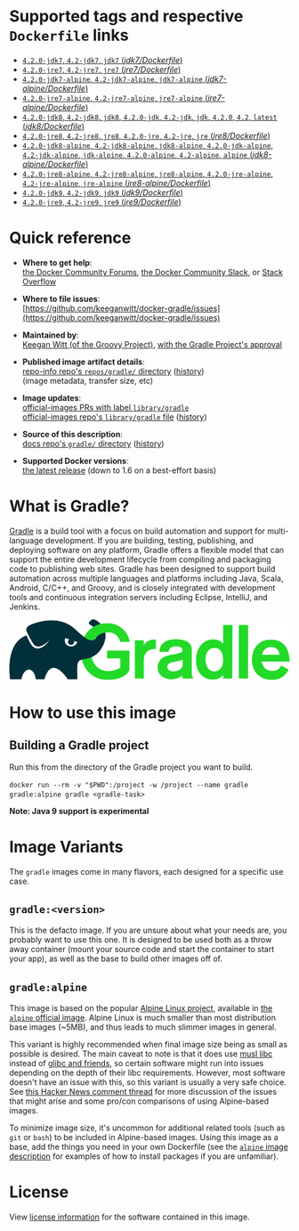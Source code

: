 <!--

********************************************************************************

WARNING:

    DO NOT EDIT "gradle/README.md"

    IT IS AUTO-GENERATED

    (from the other files in "gradle/" combined with a set of templates)

********************************************************************************

-->

# Supported tags and respective `Dockerfile` links

-	[`4.2.0-jdk7`, `4.2-jdk7`, `jdk7` (*jdk7/Dockerfile*)](https://github.com/keeganwitt/docker-gradle/blob/65d97a521e3af7b537c0ba7a33b4a0685f66b457/jdk7/Dockerfile)
-	[`4.2.0-jre7`, `4.2-jre7`, `jre7` (*jre7/Dockerfile*)](https://github.com/keeganwitt/docker-gradle/blob/65d97a521e3af7b537c0ba7a33b4a0685f66b457/jre7/Dockerfile)
-	[`4.2.0-jdk7-alpine`, `4.2-jdk7-alpine`, `jdk7-alpine` (*jdk7-alpine/Dockerfile*)](https://github.com/keeganwitt/docker-gradle/blob/65d97a521e3af7b537c0ba7a33b4a0685f66b457/jdk7-alpine/Dockerfile)
-	[`4.2.0-jre7-alpine`, `4.2-jre7-alpine`, `jre7-alpine` (*jre7-alpine/Dockerfile*)](https://github.com/keeganwitt/docker-gradle/blob/65d97a521e3af7b537c0ba7a33b4a0685f66b457/jre7-alpine/Dockerfile)
-	[`4.2.0-jdk8`, `4.2-jdk8`, `jdk8`, `4.2.0-jdk`, `4.2-jdk`, `jdk`, `4.2.0`, `4.2`, `latest` (*jdk8/Dockerfile*)](https://github.com/keeganwitt/docker-gradle/blob/65d97a521e3af7b537c0ba7a33b4a0685f66b457/jdk8/Dockerfile)
-	[`4.2.0-jre8`, `4.2-jre8`, `jre8`, `4.2.0-jre`, `4.2-jre`, `jre` (*jre8/Dockerfile*)](https://github.com/keeganwitt/docker-gradle/blob/65d97a521e3af7b537c0ba7a33b4a0685f66b457/jre8/Dockerfile)
-	[`4.2.0-jdk8-alpine`, `4.2-jdk8-alpine`, `jdk8-alpine`, `4.2.0-jdk-alpine`, `4.2-jdk-alpine`, `jdk-alpine`, `4.2.0-alpine`, `4.2-alpine`, `alpine` (*jdk8-alpine/Dockerfile*)](https://github.com/keeganwitt/docker-gradle/blob/65d97a521e3af7b537c0ba7a33b4a0685f66b457/jdk8-alpine/Dockerfile)
-	[`4.2.0-jre8-alpine`, `4.2-jre8-alpine`, `jre8-alpine`, `4.2.0-jre-alpine`, `4.2-jre-alpine`, `jre-alpine` (*jre8-alpine/Dockerfile*)](https://github.com/keeganwitt/docker-gradle/blob/65d97a521e3af7b537c0ba7a33b4a0685f66b457/jre8-alpine/Dockerfile)
-	[`4.2.0-jdk9`, `4.2-jdk9`, `jdk9` (*jdk9/Dockerfile*)](https://github.com/keeganwitt/docker-gradle/blob/65d97a521e3af7b537c0ba7a33b4a0685f66b457/jdk9/Dockerfile)
-	[`4.2.0-jre9`, `4.2-jre9`, `jre9` (*jre9/Dockerfile*)](https://github.com/keeganwitt/docker-gradle/blob/65d97a521e3af7b537c0ba7a33b4a0685f66b457/jre9/Dockerfile)

# Quick reference

-	**Where to get help**:  
	[the Docker Community Forums](https://forums.docker.com/), [the Docker Community Slack](https://blog.docker.com/2016/11/introducing-docker-community-directory-docker-community-slack/), or [Stack Overflow](https://stackoverflow.com/search?tab=newest&q=docker)

-	**Where to file issues**:  
	[https://github.com/keeganwitt/docker-gradle/issues](https://github.com/keeganwitt/docker-gradle/issues)

-	**Maintained by**:  
	[Keegan Witt (of the Groovy Project)](https://github.com/keeganwitt/docker-gradle), [with the Gradle Project's approval](https://discuss.gradle.org/t/official-docker-images/21159/8)

-	**Published image artifact details**:  
	[repo-info repo's `repos/gradle/` directory](https://github.com/docker-library/repo-info/blob/master/repos/gradle) ([history](https://github.com/docker-library/repo-info/commits/master/repos/gradle))  
	(image metadata, transfer size, etc)

-	**Image updates**:  
	[official-images PRs with label `library/gradle`](https://github.com/docker-library/official-images/pulls?q=label%3Alibrary%2Fgradle)  
	[official-images repo's `library/gradle` file](https://github.com/docker-library/official-images/blob/master/library/gradle) ([history](https://github.com/docker-library/official-images/commits/master/library/gradle))

-	**Source of this description**:  
	[docs repo's `gradle/` directory](https://github.com/docker-library/docs/tree/master/gradle) ([history](https://github.com/docker-library/docs/commits/master/gradle))

-	**Supported Docker versions**:  
	[the latest release](https://github.com/docker/docker-ce/releases/latest) (down to 1.6 on a best-effort basis)

# What is Gradle?

[Gradle](https://gradle.org/) is a build tool with a focus on build automation and support for multi-language development. If you are building, testing, publishing, and deploying software on any platform, Gradle offers a flexible model that can support the entire development lifecycle from compiling and packaging code to publishing web sites. Gradle has been designed to support build automation across multiple languages and platforms including Java, Scala, Android, C/C++, and Groovy, and is closely integrated with development tools and continuous integration servers including Eclipse, IntelliJ, and Jenkins.

![logo](https://raw.githubusercontent.com/docker-library/docs/c3d3ca6beed000f9ba6eabc98f3399158f520256/gradle/logo.png)

# How to use this image

## Building a Gradle project

Run this from the directory of the Gradle project you want to build.

`docker run --rm -v "$PWD":/project -w /project --name gradle gradle:alpine gradle <gradle-task>`

**Note: Java 9 support is experimental**

# Image Variants

The `gradle` images come in many flavors, each designed for a specific use case.

## `gradle:<version>`

This is the defacto image. If you are unsure about what your needs are, you probably want to use this one. It is designed to be used both as a throw away container (mount your source code and start the container to start your app), as well as the base to build other images off of.

## `gradle:alpine`

This image is based on the popular [Alpine Linux project](http://alpinelinux.org), available in [the `alpine` official image](https://hub.docker.com/_/alpine). Alpine Linux is much smaller than most distribution base images (~5MB), and thus leads to much slimmer images in general.

This variant is highly recommended when final image size being as small as possible is desired. The main caveat to note is that it does use [musl libc](http://www.musl-libc.org) instead of [glibc and friends](http://www.etalabs.net/compare_libcs.html), so certain software might run into issues depending on the depth of their libc requirements. However, most software doesn't have an issue with this, so this variant is usually a very safe choice. See [this Hacker News comment thread](https://news.ycombinator.com/item?id=10782897) for more discussion of the issues that might arise and some pro/con comparisons of using Alpine-based images.

To minimize image size, it's uncommon for additional related tools (such as `git` or `bash`) to be included in Alpine-based images. Using this image as a base, add the things you need in your own Dockerfile (see the [`alpine` image description](https://hub.docker.com/_/alpine/) for examples of how to install packages if you are unfamiliar).

# License

View [license information](https://gradle.org/license/) for the software contained in this image.
